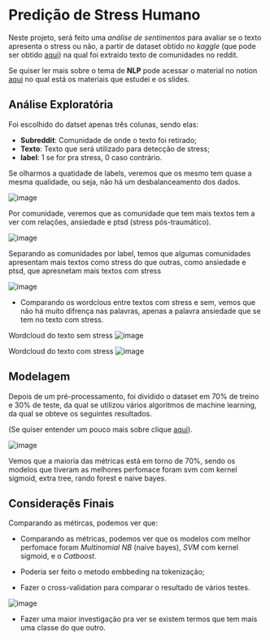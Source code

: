 # Predição de Stress Humano

Neste projeto, será feito uma *análise de sentimentos* para avaliar se o texto apresenta o stress ou não, a partir de dataset obtido no *kaggle* (que pode ser obtido [aqui](https://www.kaggle.com/datasets/kreeshrajani/human-stress-prediction)) na qual foi extraido texto de comunidades no reddit.

Se quiser ler mais sobre o tema de **NLP** pode acessar o material no notion [aqui](https://flint-texture-e2f.notion.site/NLP-53af1cee1fed4ae8aaa70e8a77cc1a74) no qual está os materiais que estudei e os slides.

## Análise Exploratória

Foi escolhido do datset apenas três colunas, sendo elas:

- **Subreddit**: Comunidade de onde o texto foi retirado;
- **Texto**: Texto que será utilizado para detecção de stress;
- **label**: 1 se for pra stress, 0 caso contrário.

Se olharmos a quatidade de labels, veremos que os mesmo tem quase a mesma qualidade, ou seja, não há um desbalanceamento dos dados.

![image](https://user-images.githubusercontent.com/39843884/229916976-cb41e149-6150-4055-b34d-b29a63b38cbe.png)

Por comunidade, veremos que as comunidade que tem mais textos tem a ver com relações, ansiedade e ptsd (stress pós-traumático).

![image](https://user-images.githubusercontent.com/39843884/229917453-947c94e3-1d7d-4b50-89d6-e488d758f50c.png)

Separando as comunidades por label, temos que algumas comunidades apresentam mais textos como stress do que outras, como ansiedade e ptsd, que apresnetam mais textos com stress

![image](https://user-images.githubusercontent.com/39843884/229918220-6e5d7c39-8e10-4313-a8b9-3aa5ca06d5df.png)

- Comparando os wordclous entre textos com stress e sem, vemos que não há muito difrença nas palavras, apenas a palavra ansiedade que se tem no texto com stress.

Wordcloud do texto sem stress
![image](https://user-images.githubusercontent.com/39843884/229918857-e9624d71-132a-4af3-8f31-0ce5b606b07b.png)

Wordcloud do texto com stress
![image](https://user-images.githubusercontent.com/39843884/229919309-142d350b-6365-4b19-aeda-bf8c82d67890.png)

## Modelagem

Depois de um pré-processamento, foi dividido o dataset em 70% de treino e 30% de teste, da qual se utilizou vários algoritmos de machine learning, da qual se obteve os seguintes resultados.

(Se quiser entender um pouco mais sobre clique [aqui](https://github.com/gustavoramos82/Texto-Stress/blob/main/M%C3%A9tricas%20de%20Clasiifica%C3%A7%C3%A3o.md)).

![image](https://user-images.githubusercontent.com/39843884/229920628-d433cf17-cb14-4181-85af-bd2f7db65eb9.png)

Vemos que a maioria das métricas está em torno de 70%, sendo os modelos que tiveram as melhores perfomace foram svm com kernel sigmoid, extra tree, rando forest e naive bayes.

## Consideraçẽs Finais

Comparando as métircas, podemos ver que:

- Comparando as métricas, podemos ver que os modelos com melhor perfomace foram  *Multinomial NB* (naive bayes), *SVM* com kernel sigmoid, e o *Catboost*.

- Poderia ser feito o metodo embbeding na tokenização;

- Fazer o cross-validation para comparar o resultado de vários testes.

![image](https://user-images.githubusercontent.com/39843884/233484847-7c15a251-c252-497d-a244-3b67e3ffc5e8.png)

- Fazer uma maior investigação pra ver se existem termos que tem mais uma classe do que outro.

